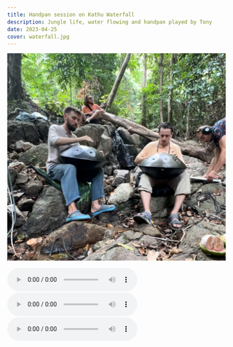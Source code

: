 ```yaml
---
title: Handpan session on Kathu Waterfall
description: Jungle life, water flowing and handpan played by Tony
date: 2023-04-25
cover: waterfall.jpg
---
```


![Photo of the waterfall and guys with instruments](./tony-andy-alex-den.jpg)

<audio controls>
  <source src="https://db.chromatone.center/assets/c4e9983d-e7e4-4b8b-bb44-e4d5d39adcb4/waterfall1.mp3" type="audio/mpeg">
  Your browser does not support the audio element.
</audio>

<audio controls>
  <source src="https://db.chromatone.center/assets/10a67adb-229a-4a8f-9b59-ef436c309daf/waterfall2.mp3" type="audio/mpeg">
  Your browser does not support the audio element.
</audio>

<audio controls>
  <source src="https://db.chromatone.center/assets/5afbc013-07bc-4058-92f8-81abca448311/waterfall3.mp3" type="audio/mpeg">
  Your browser does not support the audio element.
</audio>
